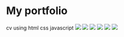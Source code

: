 # My portfolio
cv using html css javascript
![](https://res.cloudinary.com/sharma-rajendra/image/upload/v1656680781/Purchase_ans_store/Portfolio_website/port_folio_first_image_sakvyy.png)
![](https://res.cloudinary.com/sharma-rajendra/image/upload/v1656744138/Purchase_ans_store/Portfolio_website/portfolio_resume_k2vb7b.png)
![](https://res.cloudinary.com/sharma-rajendra/image/upload/v1656744138/Purchase_ans_store/Portfolio_website/portfolio_education_g0prlo.png)
![](https://res.cloudinary.com/sharma-rajendra/image/upload/v1656744140/Purchase_ans_store/Portfolio_website/persnal_projet_dgzyhu.png)
![](https://res.cloudinary.com/sharma-rajendra/image/upload/v1656744138/Purchase_ans_store/Portfolio_website/portfolio_workexp_hlfzwh.png)
![](https://res.cloudinary.com/sharma-rajendra/image/upload/v1656744139/Purchase_ans_store/Portfolio_website/portfolio_contact_oxnkvz.png)
